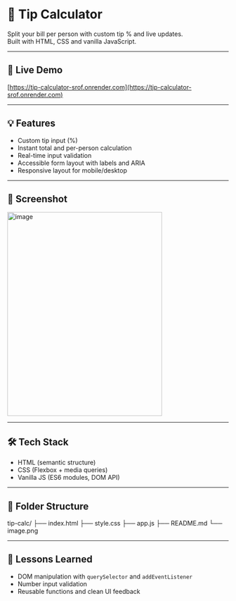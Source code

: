 # 🧮 Tip Calculator

Split your bill per person with custom tip % and live updates.  
Built with HTML, CSS and vanilla JavaScript.

---

## 🚀 Live Demo  
[https://tip-calculator-srof.onrender.com](https://tip-calculator-srof.onrender.com)


---

## 💡 Features
- Custom tip input (%)
- Instant total and per-person calculation
- Real-time input validation
- Accessible form layout with labels and ARIA
- Responsive layout for mobile/desktop

---

## 📸 Screenshot  
<img width="352" height="463" alt="image" src="https://github.com/user-attachments/assets/2ecf6bce-f066-4726-8a8d-67e5d740755f" />


---

## 🛠️ Tech Stack
- HTML (semantic structure)
- CSS (Flexbox + media queries)
- Vanilla JS (ES6 modules, DOM API)

---

## 📂 Folder Structure

tip-calc/
├── index.html
├── style.css
├── app.js
├── README.md
└── image.png


---

## 🧠 Lessons Learned
- DOM manipulation with `querySelector` and `addEventListener`
- Number input validation
- Reusable functions and clean UI feedback







